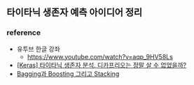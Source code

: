 ## 타이타닉 생존자 예측 아이디어 정리

### reference

- 유투브 한글 강좌
  - https://www.youtube.com/watch?v=aqp_9HV58Ls
- [[Keras] 타이타닉 생존자 분석. 디카프리오는 정말 살 수 없었을까?](http://pinkwink.kr/1119)
- [Bagging과 Boosting 그리고 Stacking](https://swalloow.github.io/bagging-boosting)


